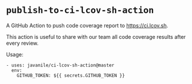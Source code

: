 # `publish-to-ci-lcov-sh-action`

A GitHub Action to push code coverage report to <https://ci.lcov.sh>.

This action is useful to share with our team all code coverage results after every review.

Usage:

```
- uses: javanile/ci-lcov-sh-action@master
  env:
    GITHUB_TOKEN: ${{ secrets.GITHUB_TOKEN }}
```

